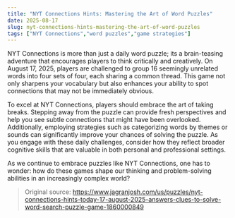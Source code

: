 ```yaml
---
title: "NYT Connections Hints: Mastering the Art of Word Puzzles"
date: 2025-08-17
slug: nyt-connections-hints-mastering-the-art-of-word-puzzles
tags: ["NYT Connections","word puzzles","game strategies"]
---
```


NYT Connections is more than just a daily word puzzle; its a brain-teasing adventure that encourages players to think critically and creatively. On August 17, 2025, players are challenged to group 16 seemingly unrelated words into four sets of four, each sharing a common thread. This game not only sharpens your vocabulary but also enhances your ability to spot connections that may not be immediately obvious.

To excel at NYT Connections, players should embrace the art of taking breaks. Stepping away from the puzzle can provide fresh perspectives and help you see subtle connections that might have been overlooked. Additionally, employing strategies such as categorizing words by themes or sounds can significantly improve your chances of solving the puzzle. As you engage with these daily challenges, consider how they reflect broader cognitive skills that are valuable in both personal and professional settings.

As we continue to embrace puzzles like NYT Connections, one has to wonder: how do these games shape our thinking and problem-solving abilities in an increasingly complex world?
> Original source: https://www.jagranjosh.com/us/puzzles/nyt-connections-hints-today-17-august-2025-answers-clues-to-solve-word-search-puzzle-game-1860000849